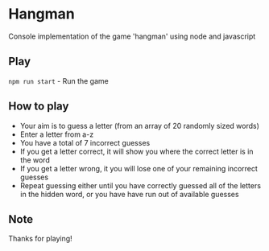 # Hangman
Console implementation of the game 'hangman' using node and javascript

## Play
`npm run start` - Run the game

## How to play
- Your aim is to guess a letter (from an array of 20 randomly sized words)
- Enter a letter from a-z
- You have a total of 7 incorrect guesses
- If you get a letter correct, it will show you where the correct letter is in the word
- If you get a letter wrong, it you will lose one of your remaining incorrect guesses
- Repeat guessing either until you have correctly guessed all of the letters in the hidden word, or you have have run out of available guesses

## Note
Thanks for playing!